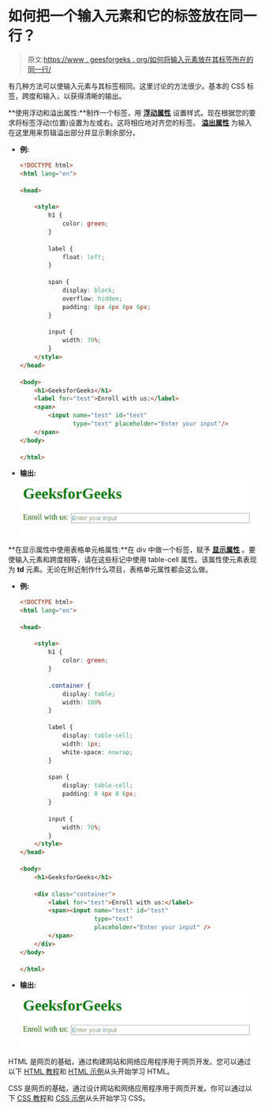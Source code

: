 # 如何把一个输入元素和它的标签放在同一行？

> 原文:[https://www . geesforgeks . org/如何将输入元素放在其标签所在的同一行/](https://www.geeksforgeeks.org/how-to-put-an-input-element-on-the-same-line-as-its-label/)

有几种方法可以使输入元素与其标签相同。这里讨论的方法很少。基本的 CSS 标签，跨度和输入，以获得清晰的输出。

**使用浮动和溢出属性:**制作一个标签，用 **[浮动属性](https://www.geeksforgeeks.org/css-float/)** 设置样式。现在根据您的要求将标签浮动(位置)设置为左或右。这将相应地对齐您的标签。 [**溢出属性**](https://www.geeksforgeeks.org/css-overflow/) 为输入在这里用来剪辑溢出部分并显示剩余部分。

*   **例:**

    ```html
    <!DOCTYPE html>
    <html lang="en">

    <head>

        <style>
            h1 {
                color: green;
            }

            label {
                float: left;
            }

            span {
                display: block;
                overflow: hidden;
                padding: 0px 4px 0px 6px;
            }

            input {
                width: 70%;
            }
        </style>
    </head>

    <body>
        <h1>GeeksforGeeks</h1>
        <label for="test">Enroll with us:</label>
        <span>
            <input name="test" id="test" 
                   type="text" placeholder="Enter your input"/>
        </span>
    </body>

    </html>
    ```

*   **输出:**
    ![](img/7a92e991c9c506517a5e3236b997e022.png)

**在显示属性中使用表格单元格属性:**在 div 中做一个标签，赋予 **[显示属性](https://www.geeksforgeeks.org/css-display-property/)** 。要使输入元素和跨度相等，请在这些标记中使用 table-cell 属性。该属性使元素表现为 **td** 元素。无论在附近制作什么项目，表格单元属性都会这么做。

*   **例:**

    ```html
    <!DOCTYPE html>
    <html lang="en">

    <head>

        <style>
            h1 {
                color: green;
            }

            .container {
                display: table;
                width: 100%
            }

            label {
                display: table-cell;
                width: 1px;
                white-space: nowrap;
            }

            span {
                display: table-cell;
                padding: 0 4px 0 6px;
            }

            input {
                width: 70%;
            }
        </style>
    </head>

    <body>
        <h1>GeeksforGeeks</h1>

        <div class="container">
            <label for="test">Enroll with us:</label>
            <span><input name="test" id="test" 
                         type="text" 
                         placeholder="Enter your input" />
            </span>
        </div>
    </body>

    </html>
    ```

*   **输出:** ![](img/7a92e991c9c506517a5e3236b997e022.png)

HTML 是网页的基础，通过构建网站和网络应用程序用于网页开发。您可以通过以下 [HTML 教程](https://www.geeksforgeeks.org/html-tutorials/)和 [HTML 示例](https://www.geeksforgeeks.org/html-examples/)从头开始学习 HTML。

CSS 是网页的基础，通过设计网站和网络应用程序用于网页开发。你可以通过以下 [CSS 教程](https://www.geeksforgeeks.org/css-tutorials/)和 [CSS 示例](https://www.geeksforgeeks.org/css-examples/)从头开始学习 CSS。